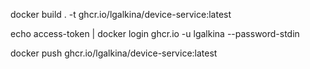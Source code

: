 docker build . -t ghcr.io/lgalkina/device-service:latest

echo access-token | docker login ghcr.io -u lgalkina --password-stdin

docker push ghcr.io/lgalkina/device-service:latest